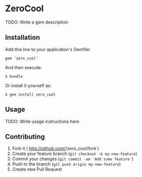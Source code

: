 # ZeroCool

TODO: Write a gem description

## Installation

Add this line to your application's Gemfile:

    gem 'zero_cool'

And then execute:

    $ bundle

Or install it yourself as:

    $ gem install zero_cool

## Usage

TODO: Write usage instructions here

## Contributing

1. Fork it ( http://github.com/<my-github-username>/zero_cool/fork )
2. Create your feature branch (`git checkout -b my-new-feature`)
3. Commit your changes (`git commit -am 'Add some feature'`)
4. Push to the branch (`git push origin my-new-feature`)
5. Create new Pull Request
